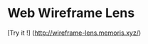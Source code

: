 # Web Wireframe Lens

[Try it !] (http://wireframe-lens.memoris.xyz/)
[](./Wireframe-lens.jpg#center)
